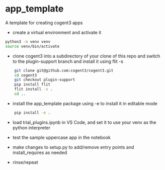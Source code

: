 # app_template
A template for creating cogent3 apps

- create a virtual environment and activate it

```bash
python3 -m venv venv
source venv/bin/activate
```

- clone cogent3 into a subdirectory of your clone of this repo and switch to the plugin-support branch and install it using flit -s

```bash
    git clone git@github.com:cogent3/cogent3.git
    cd cogent3
    git checkout plugin-support
    pip install flit
    flit install -s .
    cd ..
```

- install the app_template package using -e to install it in editable mode

```bash
    pip install -e .
```

- load trial_plugins.ipynb in VS Code, and set it to use your venv as the python interpreter

- test the sample uppercase app in the notebook

- make changes to setup.py to add/remove entry points and install_requires as needed

- rinse/repeat



